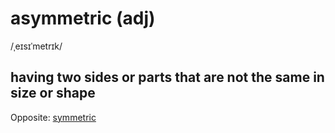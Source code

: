 # asymmetric (adj)

/ˌeɪsɪˈmetrɪk/

## having two sides or parts that are not the same in size or shape

Opposite: [symmetric](symmetric-adj.md#having-two-halves-parts-or-sides-that-are-the-same-in-size-and-shape)